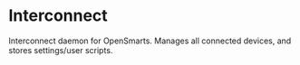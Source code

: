 # Interconnect

Interconnect daemon for OpenSmarts.  Manages all connected devices, and stores settings/user scripts.